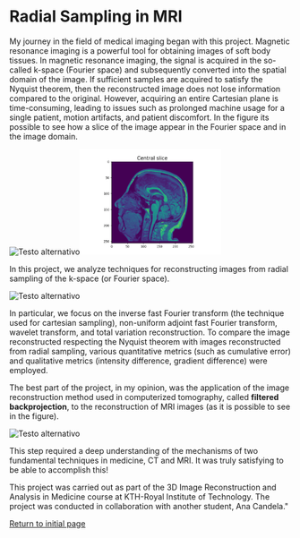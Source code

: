 # Radial Sampling in MRI 

My journey in the field of medical imaging began with this project. Magnetic resonance imaging is a powerful tool for obtaining images of soft body tissues. 
In magnetic resonance imaging, the signal is acquired in the so-called k-space (Fourier space) and subsequently converted into the spatial domain of the image. If sufficient samples are acquired to satisfy the Nyquist theorem, then the reconstructed image does not lose information compared to the original. However, acquiring an entire Cartesian plane is time-consuming, leading to issues such as prolonged machine usage for a single patient, motion artifacts, and patient discomfort. In the figure its possible to see how a slice of the image appear in the Fourier space and in the image domain. 

<img src="https://github.com/RebeccaBonato/Master-Projects-/blob/main/images/Central slice - cartesian kspace" alt="Testo alternativo" width="50%"><img src="https://github.com/RebeccaBonato/Master-Projects-/blob/main/images/Central slide.png" alt="Testo alternativo" width="50%">

In this project, we analyze techniques for reconstructing images from radial sampling of the k-space (or Fourier space). 

<img src="https://github.com/RebeccaBonato/Master-Projects-/blob/main/images/Trajectories - Gold angle Tight" alt="Testo alternativo" width="50%">

In particular, we focus on the inverse fast Fourier transform (the technique used for cartesian sampling), non-uniform adjoint fast Fourier transform, wavelet transform, and total variation reconstruction. To compare the image reconstructed respecting the Nyquist theorem with images reconstructed from radial sampling, various quantitative metrics (such as cumulative error) and qualitative metrics (intensity difference, gradient difference) were employed.

The best part of the project, in my opinion, was the application of the image reconstruction method used in computerized tomography, called **filtered backprojection**, to the reconstruction of MRI images (as it is possible to see in the figure). 

<img src="https://github.com/RebeccaBonato/Master-Projects-/blob/main/images/CT differentR" alt="Testo alternativo" width="50%">

This step required a deep understanding of the mechanisms of two fundamental techniques in medicine, CT and MRI. It was truly satisfying to be able to accomplish this!





This project was carried out as part of the 3D Image Reconstruction and Analysis in Medicine course at KTH-Royal Institute of Technology. The project was conducted in collaboration with another student, Ana Candela."

[Return to initial page](https://github.com/RebeccaBonato/Master-Projects-/blob/main/README.md)
